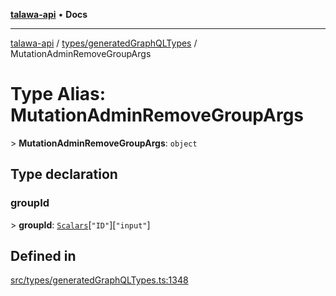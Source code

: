 [**talawa-api**](../../../README.md) • **Docs**

***

[talawa-api](../../../modules.md) / [types/generatedGraphQLTypes](../README.md) / MutationAdminRemoveGroupArgs

# Type Alias: MutationAdminRemoveGroupArgs

\> **MutationAdminRemoveGroupArgs**: `object`

## Type declaration

### groupId

\> **groupId**: [`Scalars`](Scalars.md)\[`"ID"`\]\[`"input"`\]

## Defined in

[src/types/generatedGraphQLTypes.ts:1348](https://github.com/PalisadoesFoundation/talawa-api/blob/a87b45a1c490c996c3a8a52e117ecbaa4742ef49/src/types/generatedGraphQLTypes.ts#L1348)

